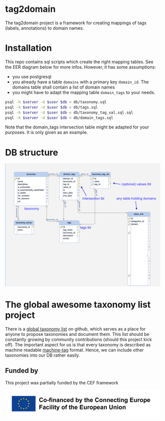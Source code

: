 # tag2domain

The tag2domain project is a framework for creating mappings of tags (labels, annotations) to domain names. 


# Installation

This repo contains sql scripts which create the right mapping tables. See the EER diagram below for more infos.
However, it has some assumptions:

  * you use postgresql
  * you already have a table ``domains`` with a primary key ``domain_id``. The domains table shall contain a list of domain names
  * you might have to adapt the mapping table ``domain_tags`` to your needs.



```bash
psql -h $server -U $user $db < db/taxonomy.sql
psql -h $server -U $user $db < db/tags.sql
psql -h $server -U $user $db < db/taxonomy_tag_val.sql.sql
psql -h $server -U $user $db < db/domain_tags.sql

```


Note that the domain_tags intersection table might be adapted for your purposes. It is only given as an example.


# DB structure

![EER Diagram](schema.png)



# The global awesome taxonomy list project

There is a [global taxonomy list](https://github.com/aaronkaplan/awesome-taxonomyzoo-list) on github, which serves as a place for anyone to propose taxonomies and document them.
This list should be  constantly growing by community contributions (should this project kick off). The important aspect for us  is that every taxonomy is described as machine readable [machine-tag](https://github.com/MISP/misp-taxonomies) format.
Hence, we can include other taxonomies into our DB rather easily.


Funded by
---------

This project was partially funded by the CEF framework

![Co-financed by the Connecting Europe Facility of the European Union](/static/cef_logo.png "Co-financed by the Connecting Europe Facility of the European Union")
